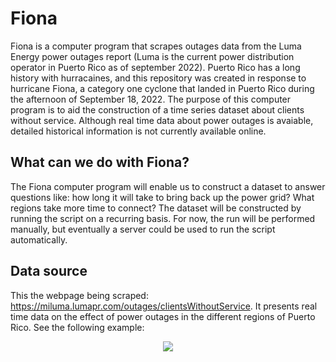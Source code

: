 # Fiona
Fiona is a computer program that scrapes outages data from the Luma Energy power outages report (Luma is the current power distribution operator in Puerto Rico as of september 2022). Puerto Rico has a long history with hurracaines, and this repository was created in response to hurricane Fiona, a category one cyclone that landed in Puerto Rico during the afternoon of September 18, 2022. The purpose of this computer program is to aid the construction of a time series dataset about clients without service. Although real time data about power outages is avaiable, detailed historical information is not currently available online.

 ## What can we do with Fiona?
The Fiona computer program will enable us to construct a dataset to answer questions like: how long it will take to bring back up the power grid? What regions take more time to connect? The dataset will be constructed by running the script on a recurring basis. For now, the run will be performed manually, but eventually a server could be used to run the script automatically. 

## Data source
This the webpage being scraped: https://miluma.lumapr.com/outages/clientsWithoutService. It presents real time data on the effect of power outages in the different regions of Puerto Rico. See the following example:

<p align="center">
<img src="https://github.com/fernando-acosta/Fiona/blob/b43114aec5037c1cba61c27e64d3c81c2faa3af0/Pictures/luma.png"/>
</p>
